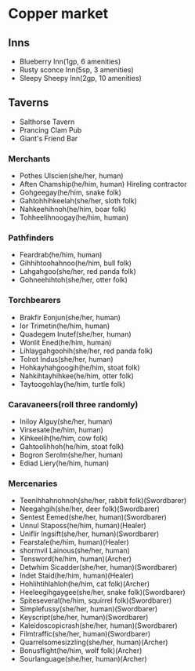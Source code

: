 # Copper market

## Inns
- Blueberry Inn(1gp, 6 amenities)
- Rusty sconce Inn(5sp, 3 amenities)
- Sleepy Sheepy Inn(2gp, 10 amenities)

## Taverns
- Salthorse Tavern
- Prancing Clam Pub
- Giant's Friend Bar

### Merchants
- Pothes Ulscien(she/her, human)
- Aften Chamship(he/him, human) Hireling contractor
- Gohgeegay(he/him, snake folk)
- Gahtohhihkeelah(she/her, sloth folk)
- Nahkeehihnoh(he/him, boar folk)
- Tohheelihnoogay(he/him, human)

### Pathfinders
- Feardrab(he/him, human)
- Gihhihtoohahnoo(he/him, bull folk)
- Lahgahgoo(she/her, red panda folk)
- Gohneehihtoh(she/her, otter folk)

### Torchbearers
- Brakfir Eonjun(she/her, human)
- Ior Trimetin(he/him, human)
- Quadegem Inutef(she/her, human)
- Wonlit Ened(he/him, human)
- Lihlaygahgoohih(she/her, red panda folk)
- Tolrot Indus(she/her, human)
- Hohkayhahgoogih(he/him, stoat folk)
- Nahkihtayhihkee(he/him, otter folk)
- Taytoogohlay(he/him, turtle folk)

### Caravaneers(roll three randomly)
- Iniloy Alguy(she/her, human)
- Virsesate(he/him, human)
- Kihkeelih(he/him, cow folk)
- Gahtoolihhoh(he/him, stoat folk)
- Bogron Serolm(she/her, human)
- Ediad Liery(he/him, human)

### Mercenaries
- Teenihhahnohnoh(she/her, rabbit folk)(Swordbarer)
- Neegahgih(she/her, deer folk)(Swordbarer)
- Sentest Eemed(she/her, human)(Swordbarer)
- Unnul Staposs(he/him, human)(Healer)
- Uniflir Ingsift(she/her, human)(Swordbarer)
- Fearstale(he/him, human)(Healer)
- shormvil Lainous(she/her, human)
- Tensword(he/him, human)(Archer)
- Detwhim Sicadder(she/her, human)(Swordbarer)
- Indet Staid(he/him, human)(Healer)
- Hohlihtihlahloh(he/him, cat folk)(Archer)
- Heeleegihgaygee(she/her, snake folk)(Swordbarer)
- Spiteseveral(he/him, squirrel folk)(Swordbarer)
- Simplefussy(she/her, human)(Swordbarer)
- Keyscript(she/her, human)(Swordbarer)
- Kaleidoscopicrash(she/her, human)(Swordbarer)
- Filmtraffic(she/her, human)(Swordbarer)
- Quarrelsomesizzling(she/her, human)(Archer)
- Bonusflight(he/him, wolf folk)(Archer)
- Sourlanguage(she/her, human)(Archer)